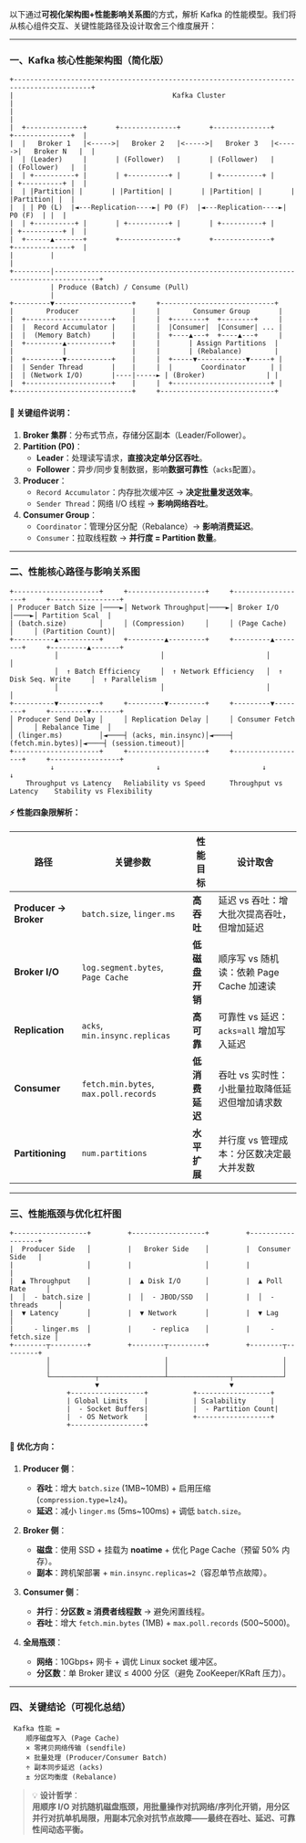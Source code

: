 以下通过**可视化架构图+性能影响关系图**的方式，解析 Kafka 的性能模型。我们将从核心组件交互、关键性能路径及设计取舍三个维度展开：

---

### 一、Kafka 核心性能架构图（简化版）
```plaintext
+-----------------------------------------------------------------------------------------+
|                                       Kafka Cluster                                     |
|                                                                                         |
|  +--------------+       +--------------+       +--------------+       +--------------+  |
|  |   Broker 1   |<----->|   Broker 2   |<----->|   Broker 3   |<----->|   Broker N   |  |
|  | (Leader)     |       | (Follower)   |       | (Follower)   |       | (Follower)   |  |
|  | +----------+ |       | +----------+ |       | +----------+ |       | +----------+ |  |
|  | |Partition| |       | |Partition| |       | |Partition| |       | |Partition| |  |
|  | | P0 (L)  |◄---Replication----►| P0 (F)  |◄---Replication----►| P0 (F)  | |  |
|  | +----------+ |       | +----------+ |       | +----------+ |       | +----------+ |  |
|  +------▲-------+       +--------------+       +--------------+       +--------------+  |
|         |                                                                               |
+---------|---------------------------------------------------------------------------------+
          | Produce (Batch) / Consume (Pull)
          |
+---------▼-------------------+     +----------------------------+
|        Producer             |     |        Consumer Group       |
|  +---------------------+    |     |  +--------+  +--------+     |
|  |  Record Accumulator |    |     |  |Consumer|  |Consumer| ... |
|  |  (Memory Batch)     |    |     |  +----▲---+  +----▲---+     |
|  +---------▲-----------+    |     |       | Assign Partitions  |
|            |                |     |       | (Rebalance)        |
|  +---------▼-----------+    |     |  +-----▼------------▼-----+ |
|  | Sender Thread       |    |     |  |       Coordinator      | |
|  | (Network I/O)       |----|-----► | (Broker)               | |
|  +---------------------+    |     |  +------------------------+ |
+-----------------------------+     +----------------------------+
```

#### 🔑 关键组件说明：
1. **Broker 集群**：分布式节点，存储分区副本（Leader/Follower）。
2. **Partition (P0)**：
   - **Leader**：处理读写请求，**直接决定单分区吞吐**。
   - **Follower**：异步/同步复制数据，影响**数据可靠性**（`acks`配置）。
3. **Producer**：
   - `Record Accumulator`：内存批次缓冲区 → **决定批量发送效率**。
   - `Sender Thread`：网络 I/O 线程 → **影响网络吞吐**。
4. **Consumer Group**：
   - `Coordinator`：管理分区分配（Rebalance）→ **影响消费延迟**。
   - `Consumer`：拉取线程数 → **并行度 = Partition 数量**。

---

### 二、性能核心路径与影响关系图
```plaintext
+---------------------+     +-------------------+     +------------------+     +-----------------+
| Producer Batch Size │────►│ Network Throughput│────►│ Broker I/O       │────►│ Partition Scal  |
| (batch.size)        │     │ (Compression)     │     │ (Page Cache)     │     │ (Partition Count)│
+----------▲----------+     +---------▲---------+     +---------▲--------+     +---------▲-------+
           │                         │                         │                        │
           │  ↑ Batch Efficiency     │  ↑ Network Efficiency   │  ↑ Disk Seq. Write     │  ↑ Parallelism
           │                         │                         │                        │
+----------▼----------+     +---------▼---------+     +---------▼--------+     +---------▼-------+
│ Producer Send Delay │     │ Replication Delay │     │ Consumer Fetch   │     │ Rebalance Time  │
│ (linger.ms)         │◄────┤ (acks, min.insync)│◄────┤ (fetch.min.bytes)│◄────┤ (session.timeout)│
+---------------------+     +-------------------+     +------------------+     +-----------------+
          ↓                         ↓                         ↓                        ↓
    Throughput vs Latency   Reliability vs Speed      Throughput vs Latency    Stability vs Flexibility
```

#### ⚡ 性能四象限解析：

| 路径                  | 关键参数                              | 性能目标       | 设计取舍                                       |
| --------------------- | ------------------------------------- | -------------- | ---------------------------------------------- |
| **Producer → Broker** | `batch.size`, `linger.ms`             | **高吞吐**     | 延迟 vs 吞吐：增大批次提高吞吐，但增加延迟     |
| **Broker I/O**        | `log.segment.bytes`, `Page Cache`     | **低磁盘开销** | 顺序写 vs 随机读：依赖 Page Cache 加速读       |
| **Replication**       | `acks`, `min.insync.replicas`         | **高可靠**     | 可靠性 vs 延迟：`acks=all` 增加写入延迟        |
| **Consumer**          | `fetch.min.bytes`, `max.poll.records` | **低消费延迟** | 吞吐 vs 实时性：小批量拉取降低延迟但增加请求数 |
| **Partitioning**      | `num.partitions`                      | **水平扩展**   | 并行度 vs 管理成本：分区数决定最大并发数       |

---

### 三、性能瓶颈与优化杠杆图
```plaintext
+------------------+         +------------------+         +------------------+
|  Producer Side   │         |   Broker Side    │         |  Consumer Side   |
|                  │         |                  │         |                  |
|  ▲ Throughput    │         |  ▲ Disk I/O      │         |  ▲ Poll Rate     │
|  │  - batch.size │         |  │  - JBOD/SSD   │         |  │  - threads     │
|  ▼ Latency       │         |  ▼ Network       │         |  ▼ Lag           │
|     - linger.ms  │         |     - replica    │         |     - fetch.size │
+--------┬---------+         +--------┬---------+         +--------┬---------+
         │                            │                            │
         │                            │                            │
         └───────────┬────────────────┴───────────────┬────────────┘
                     ▼                                ▼
              +------------------+           +------------------+
              | Global Limits    |           | Scalability      |
              |  - Socket Buffers|           |  - Partition Count|
              |  - OS Network    |           +------------------+
              +------------------+
```

#### 🚀 优化方向：
1. **Producer 侧**：
   - **吞吐**：增大 `batch.size` (1MB~10MB) + 启用压缩 (`compression.type=lz4`)。
   - **延迟**：减小 `linger.ms` (5ms~100ms) + 调低 `batch.size`。

2. **Broker 侧**：
   - **磁盘**：使用 SSD + 挂载为 **noatime** + 优化 Page Cache（预留 50% 内存）。
   - **副本**：跨机架部署 + `min.insync.replicas=2`（容忍单节点故障）。

3. **Consumer 侧**：
   - **并行**：**分区数 ≥ 消费者线程数** → 避免闲置线程。
   - **吞吐**：增大 `fetch.min.bytes` (1MB) + `max.poll.records` (500~5000)。

4. **全局瓶颈**：
   - **网络**：10Gbps+ 网卡 + 调优 Linux socket 缓冲区。
   - **分区数**：单 Broker 建议 ≤ 4000 分区（避免 ZooKeeper/KRaft 压力）。

---

### 四、关键结论（可视化总结）
```plaintext
 Kafka 性能 = 
    顺序磁盘写入 (Page Cache) 
    × 零拷贝网络传输 (sendfile) 
    × 批量处理 (Producer/Consumer Batch) 
    ÷ 副本同步延迟 (acks) 
    ± 分区均衡度 (Rebalance)
```

> 💡 **设计哲学**：  
> **用顺序 I/O 对抗随机磁盘瓶颈，用批量操作对抗网络/序列化开销，用分区并行对抗单机局限，用副本冗余对抗节点故障——最终在吞吐、延迟、可靠性间动态平衡。**
